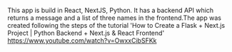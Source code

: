 This app is build in React, NextJS, Python. It has a backend API which returns a message and a list of three names in the frontend.The app was created following the steps of the tutorial 'How to Create a Flask + Next.js Project | Python Backend + Next.js & React Frontend'
https://www.youtube.com/watch?v=OwxxCibSFKk
